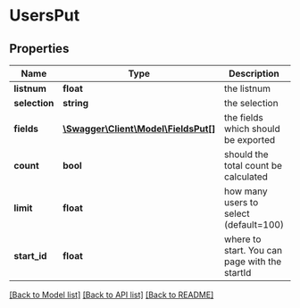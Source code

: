 # UsersPut

## Properties
Name | Type | Description | Notes
------------ | ------------- | ------------- | -------------
**listnum** | **float** | the listnum | [optional] 
**selection** | **string** | the selection | 
**fields** | [**\Swagger\Client\Model\FieldsPut[]**](FieldsPut.md) | the fields which should be exported | 
**count** | **bool** | should the total count be calculated | [optional] 
**limit** | **float** | how many users to select (default&#x3D;100) | [optional] 
**start_id** | **float** | where to start. You can page with the startId | [optional] 

[[Back to Model list]](../README.md#documentation-for-models) [[Back to API list]](../README.md#documentation-for-api-endpoints) [[Back to README]](../README.md)


